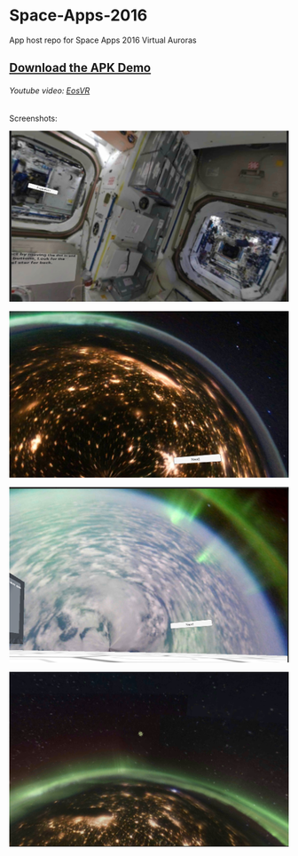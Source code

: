 # Space-Apps-2016
App host repo for Space Apps 2016 Virtual Auroras

## [Download the APK Demo](https://github.com/mtzhisham/Space-Apps-2016/blob/master/EosVRFinal.apk?raw=true) 


###### Youtube video: [EosVR](https://www.youtube.com/watch?v=A55E7Vltu5s)




Screenshots:

![alt tag](https://raw.githubusercontent.com/mtzhisham/Space-Apps-2016/master/main.png?token=AIrURkkUskTuA7U4oK1awiFBeJtIRQPbks5XJfouwA%3D%3D)

![alt tag](https://raw.githubusercontent.com/mtzhisham/Space-Apps-2016/master/floor2.png?token=AIrURpJcN0whLFIFUnVGzLweDjxGsdrHks5XJfpbwA%3D%3D)

![alt tag](https://raw.githubusercontent.com/mtzhisham/Space-Apps-2016/master/floor3.png?token=AIrURlNjFwkEFWi6OT_d1KOjRvqDGw10ks5XJfpcwA%3D%3D)

![alt tag](https://raw.githubusercontent.com/mtzhisham/Space-Apps-2016/master/super.png?token=AIrURroTyhtDrlO6T8j1favGjOK5gGL7ks5XJfpewA%3D%3D)
